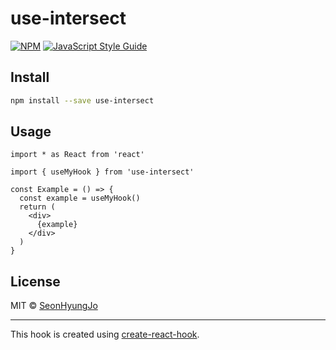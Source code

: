 # use-intersect

>

[![NPM](https://img.shields.io/npm/v/use-intersect.svg)](https://www.npmjs.com/package//use-intersect) [![JavaScript Style Guide](https://img.shields.io/badge/code_style-standard-brightgreen.svg)](https://standardjs.com)

## Install

```bash
npm install --save use-intersect
```

## Usage

```tsx
import * as React from 'react'

import { useMyHook } from 'use-intersect'

const Example = () => {
  const example = useMyHook()
  return (
    <div>
      {example}
    </div>
  )
}
```

## License

MIT © [SeonHyungJo](https://github.com/SeonHyungJo)

---

This hook is created using [create-react-hook](https://github.com/hermanya/create-react-hook).
